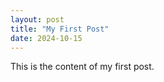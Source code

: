 ```yaml
---
layout: post
title: "My First Post"
date: 2024-10-15
---
```


This is the content of my first post.
